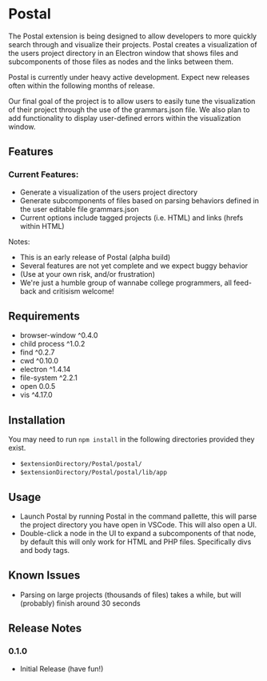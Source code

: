 # Postal

The Postal extension is being designed to allow developers to more quickly search through and visualize their projects. 
Postal creates a visualization of the users project directory in an Electron window that shows files and subcomponents of those files as nodes and the links between them.

Postal is currently under heavy active development.
Expect new releases often within the following months of release.

Our final goal of the project is to allow users to easily tune the visualization of their project through the use of the grammars.json file.
We also plan to add functionality to display user-defined errors within the visualization window.

## Features

### Current Features:
* Generate a visualization of the users project directory
* Generate subcomponents of files based on parsing behaviors defined in the user editable file grammars.json
* Current options include tagged projects (i.e. HTML) and links (hrefs within HTML)

Notes: 
* This is an early release of Postal (alpha build)
* Several features are not yet complete and we expect buggy behavior 
* (Use at your own risk, and/or frustration)
* We're just a humble group of wannabe college programmers, all feed-back and critisism welcome!

## Requirements

* browser-window    ^0.4.0 
* child process     ^1.0.2
* find              ^0.2.7 
* cwd               ^0.10.0
* electron          ^1.4.14
* file-system       ^2.2.1
* open              0.0.5
* vis               ^4.17.0

## Installation
You may need to run `npm install` in the following directories provided they exist. 
* `$extensionDirectory/Postal/postal/`
* `$extensionDirectory/Postal/postal/lib/app`

## Usage
* Launch Postal by running Postal in the command pallette, this will parse the project directory you have open in VSCode. This will also open a UI.
* Double-click a node in the UI to expand a subcomponents of that node, by default this will only work for HTML and PHP files. Specifically divs and body tags.

## Known Issues

* Parsing on large projects (thousands of files) takes a while, but will (probably) finish around 30 seconds

## Release Notes

### 0.1.0
* Initial Release (have fun!)







